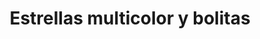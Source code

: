---
title: Estrellas multicolor y bolitas
date: 
draft: false

# descripcion
description : Pulsera de plata 925

materials: Plata 925

color: Violeta, Verde, Rosa, Amarillo y Naranja

dimensions: 18,5cm largo

code: 03-09-0567

type: "Pulseras"

categories: []

# Images
# first image will be shown in the product page
images:
  # - image: "images/path_to_image"
  # La ubicacion de las imagenes es imagenes/Pulseras/Pulseras.Plata/03-09-0567-estrellas-multicolor-y-bolitas
  - image: "./images/pulseras/plata/03-09-0567.JPG"
---